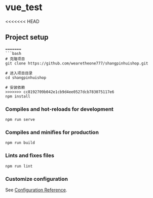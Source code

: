 # vue_test

<<<<<<< HEAD
## Project setup
```
=======
```bash
# 克隆项目
git clone https://github.com/wearetheone777/shangpinhuishop.git

# 进入项目目录
cd shangpinhuishop

# 安装依赖
>>>>>>> cc8192709b042e1cb9d4ee0527dcb783075117e6
npm install
```

### Compiles and hot-reloads for development
```
npm run serve
```

### Compiles and minifies for production
```
npm run build
```

### Lints and fixes files
```
npm run lint
```

### Customize configuration
See [Configuration Reference](https://cli.vuejs.org/config/).
